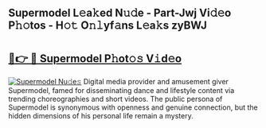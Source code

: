 ## Supermodel L𝚎a𝚔ed N𝚞𝚍e - Part-Jwj Vi𝚍𝚎o P𝚑𝚘tos - H𝚘𝚝 O𝚗𝚕yf𝚊ns L𝚎a𝚔s zyBWJ

# <h2><a href="http://kf2zho4.oniu.top/?m=Supermodel">🔗👉 🔴 Supermodel P𝚑ot𝚘𝚜 V𝚒d𝚎o</a></h2>

[![Supermodel Nu𝚍e𝚜](https://i.imgur.com/0qMVB7G.gif)](http://kf2zho4.oniu.top/?m=Supermodel)
Digital media provider and amusement giver Supermodel, famed for disseminating dance and lifestyle content via trending choreographies and short videos. The public persona of Supermodel is synonymous with openness and genuine connection, but the hidden dimensions of his personal life remain a mystery.  
